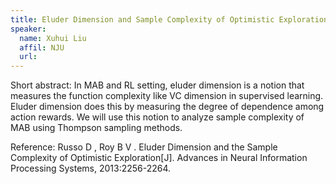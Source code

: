 ```yaml
---
title: Eluder Dimension and Sample Complexity of Optimistic Exploration
speaker:
  name: Xuhui Liu
  affil: NJU
  url: 
---
```


Short abstract: In MAB and RL setting, eluder dimension is a notion that measures the function complexity like VC dimension in supervised learning. Eluder dimension does this by measuring the degree of dependence among action rewards.  We will use this notion to analyze sample complexity of MAB using Thompson sampling methods.

Reference: Russo D , Roy B V . Eluder Dimension and the Sample Complexity of Optimistic Exploration[J]. Advances in Neural Information Processing Systems, 2013:2256-2264.